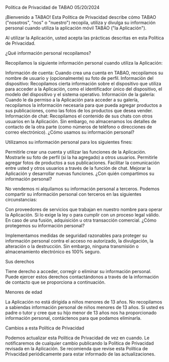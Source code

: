 Política de Privacidad de TABAO
05/20/2024

¡Bienvenido a TABAO! Esta Política de Privacidad describe cómo TABAO ("nosotros", "nos" o "nuestro") recopila, utiliza y divulga su información personal cuando utiliza la aplicación móvil TABAO ("la Aplicación").

Al utilizar la Aplicación, usted acepta las prácticas descritas en esta Política de Privacidad.

¿Qué información personal recopilamos?

Recopilamos la siguiente información personal cuando utiliza la Aplicación:

Información de cuenta: Cuando crea una cuenta en TABAO, recopilamos su nombre de usuario y (opcionalmente) su foto de perfil.
Información del dispositivo: Recopilamos cierta información sobre el dispositivo que utiliza para acceder a la Aplicación, como el identificador único del dispositivo, el modelo del dispositivo y el sistema operativo.
Información de la galería: Cuando le da permiso a la Aplicación para acceder a su galería, recopilamos la información necesaria para que pueda agregar productos a sus publicaciones, como las fotos de los productos que desea vender.
Información de chat: Recopilamos el contenido de sus chats con otros usuarios en la Aplicación. Sin embargo, no almacenamos los detalles de contacto de la otra parte (como números de teléfono o direcciones de correo electrónico).
¿Cómo usamos su información personal?

Utilizamos su información personal para los siguientes fines:

Permitirle crear una cuenta y utilizar las funciones de la Aplicación.
Mostrarle su foto de perfil (si la ha agregado) a otros usuarios.
Permitirle agregar fotos de productos a sus publicaciones.
Facilitar la comunicación entre usted y otros usuarios a través de la función de chat.
Mejorar la Aplicación y desarrollar nuevas funciones.
¿Con quién compartimos su información personal?

No vendemos ni alquilamos su información personal a terceros. Podemos compartir su información personal con terceros en las siguientes circunstancias:

Con proveedores de servicios que trabajan en nuestro nombre para operar la Aplicación.
Si lo exige la ley o para cumplir con un proceso legal válido.
En caso de una fusión, adquisición u otra transacción comercial.
¿Cómo protegemos su información personal?

Implementamos medidas de seguridad razonables para proteger su información personal contra el acceso no autorizado, la divulgación, la alteración o la destrucción. Sin embargo, ninguna transmisión o almacenamiento electrónico es 100% seguro.

Sus derechos

Tiene derecho a acceder, corregir o eliminar su información personal. Puede ejercer estos derechos contactándonos a través de la información de contacto que se proporciona a continuación.

Menores de edad

La Aplicación no está dirigida a niños menores de 13 años. No recopilamos a sabiendas información personal de niños menores de 13 años. Si usted es padre o tutor y cree que su hijo menor de 13 años nos ha proporcionado información personal, contáctenos para que podamos eliminarla.

Cambios a esta Política de Privacidad

 Podemos actualizar esta Política de Privacidad de vez en cuando. Le notificaremos de cualquier cambio publicando la Política de Privacidad revisada en la Aplicación. Se recomienda que revise esta Política de Privacidad periódicamente para estar informado de las actualizaciones.
